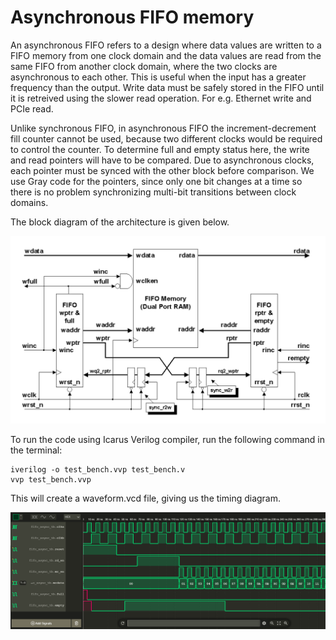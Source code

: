 # Asynchronous FIFO memory

An asynchronous FIFO refers to a design where data values are written to a FIFO memory from one clock domain and the data values are read from the same FIFO from another clock domain, where the two clocks are asynchronous to each other. This is useful when the input has a greater frequency than the output. Write data must be safely stored in the FIFO until it is retreived using the slower read operation. For e.g. Ethernet write and PCIe read.

Unlike synchronous FIFO, in asynchronous FIFO the increment-decrement fill counter cannot be used, because two different clocks would be required to control the counter. To determine full and empty status here, the write and read pointers will have to be compared. Due to asynchronous clocks, each pointer must be synced with the other block before comparison. We use Gray code for the pointers, since only one bit changes at a time so there is no problem synchronizing multi-bit transitions between clock domains.

The block diagram of the architecture is given below.

![](figures/block_diagram.png)

To run the code using Icarus Verilog compiler, run the following command in the terminal:

```
iverilog -o test_bench.vvp test_bench.v
vvp test_bench.vvp
```

This will create a waveform.vcd file, giving us the timing diagram.

![](figures/timing_diagram.png)